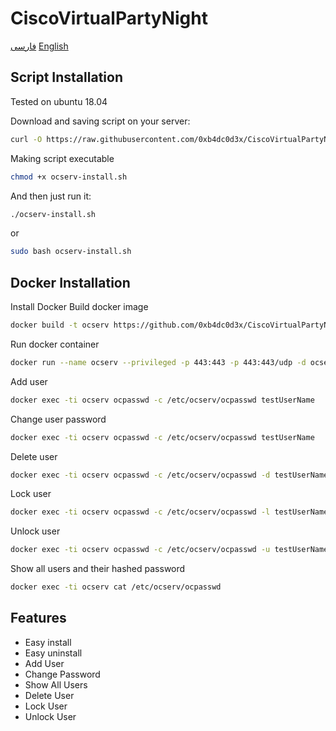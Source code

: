 # CiscoVirtualPartyNight


[فارسی](./READMEFA.md) [English](./README.md)

## Script Installation
Tested on ubuntu 18.04

Download and saving script on your server:
```bash
curl -O https://raw.githubusercontent.com/0xb4dc0d3x/CiscoVirtualPartyNight/main/ocserv-install.sh
```

Making script executable
```bash
chmod +x ocserv-install.sh
```

And then just run it:
```sh
./ocserv-install.sh
``` 
or
```sh
sudo bash ocserv-install.sh
``` 

## Docker Installation
Install Docker
Build docker image
```bash
docker build -t ocserv https://github.com/0xb4dc0d3x/CiscoVirtualPartyNight.git
```

Run docker container
```bash
docker run --name ocserv --privileged -p 443:443 -p 443:443/udp -d ocserv
```

Add user
```bash
docker exec -ti ocserv ocpasswd -c /etc/ocserv/ocpasswd testUserName
```

Change user password
```bash
docker exec -ti ocserv ocpasswd -c /etc/ocserv/ocpasswd testUserName
```

Delete user
```bash
docker exec -ti ocserv ocpasswd -c /etc/ocserv/ocpasswd -d testUserName
```

Lock user
```bash
docker exec -ti ocserv ocpasswd -c /etc/ocserv/ocpasswd -l testUserName
```

Unlock user
```bash
docker exec -ti ocserv ocpasswd -c /etc/ocserv/ocpasswd -u testUserName
```

Show all users and their hashed password
```bash
docker exec -ti ocserv cat /etc/ocserv/ocpasswd
```

## Features
- Easy install
- Easy uninstall
- Add User
- Change Password
- Show All Users
- Delete User
- Lock User
- Unlock User
